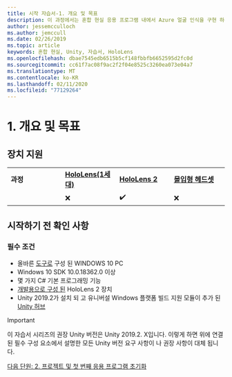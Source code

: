 ```yaml
---
title: 시작 자습서-1. 개요 및 목표
description: 이 과정에서는 혼합 현실 응용 프로그램 내에서 Azure 얼굴 인식을 구현 하는 방법을 보여 줍니다.
author: jessemcculloch
ms.author: jemccull
ms.date: 02/26/2019
ms.topic: article
keywords: 혼합 현실, Unity, 자습서, HoloLens
ms.openlocfilehash: dbae7545edb6515b5cf148fbbfb6652595d2fc0d
ms.sourcegitcommit: cc61f7ac08f9ac2f2f04e8525c3260ea073e04a7
ms.translationtype: MT
ms.contentlocale: ko-KR
ms.lasthandoff: 02/11/2020
ms.locfileid: "77129264"
---
```

# <a name="1-overview-and-objectives"></a>1. 개요 및 목표

## <a name="device-support"></a>장치 지원

<table>
    <colgroup>
    <col width="25%" />
    <col width="25%" />
    <col width="25%" />
    <col width="25%" />
    </colgroup>
    <tr>
        <td><strong>과정</strong></td>
        <td><a href="hololens-hardware-details.md"><strong>HoloLens(1세대)</strong></a></td>
        <td><a href="https://www.microsoft.com//hololens/hardware"><strong>HoloLens 2</strong></a></td>
        <td><a href="immersive-headset-hardware-details.md"><strong>몰입형 헤드셋</strong></a></td>
    </tr>
     <tr>
        <td></td>
        <td>❌</td>
        <td>✔️</td>
        <td>❌</td>
    </tr>
</table>

## <a name="before-you-start"></a>시작하기 전 확인 사항

### <a name="prerequisites"></a>필수 조건

* 올바른 [도구로](install-the-tools.md) 구성 된 WINDOWS 10 PC
* Windows 10 SDK 10.0.18362.0 이상
* 몇 가지 C# 기본 프로그래밍 기능
* [개발용으로 구성 된](using-visual-studio.md#enabling-developer-mode) HoloLens 2 장치
* Unity 2019.2가 설치 되 고 유니버설 Windows 플랫폼 빌드 지원 모듈이 추가 된 <a href="https://docs.unity3d.com/Manual/GettingStartedInstallingHub.html" target="_blank">Unity 허브</a>

> [!IMPORTANT]
> 이 자습서 시리즈의 권장 Unity 버전은 Unity 2019.2. X입니다. 이렇게 하면 위에 연결 된 필수 구성 요소에서 설명한 모든 Unity 버전 요구 사항이 나 권장 사항이 대체 됩니다.

[다음 단원: 2. 프로젝트 및 첫 번째 응용 프로그램 초기화](mrlearning-base-ch1.md)
